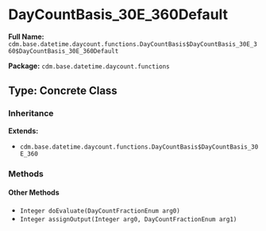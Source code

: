 # DayCountBasis_30E_360Default

**Full Name:** `cdm.base.datetime.daycount.functions.DayCountBasis$DayCountBasis_30E_360$DayCountBasis_30E_360Default`

**Package:** `cdm.base.datetime.daycount.functions`

## Type: Concrete Class

### Inheritance

**Extends:**
- `cdm.base.datetime.daycount.functions.DayCountBasis$DayCountBasis_30E_360`

### Methods

#### Other Methods

- `Integer doEvaluate(DayCountFractionEnum arg0)`
- `Integer assignOutput(Integer arg0, DayCountFractionEnum arg1)`

